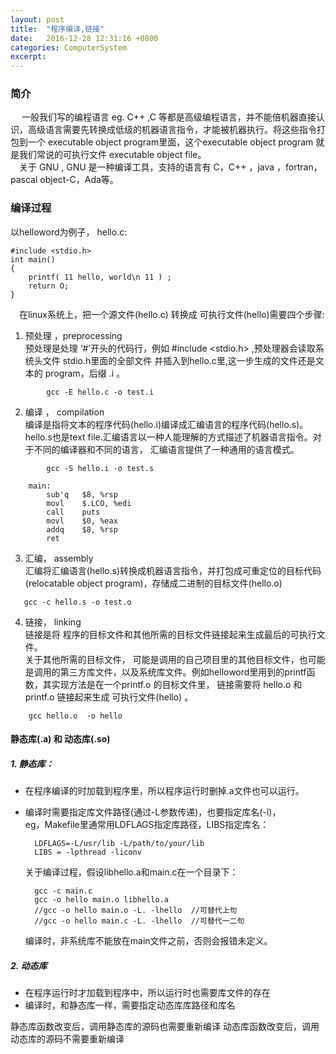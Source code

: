 ```yaml
---
layout: post
title:  "程序编译,链接"
date:   2016-12-28 12:31:16 +0800
categories: ComputerSystem
excerpt:
---
```


###  简介

&emsp; 一般我们写的编程语言 eg. C\+\+ ,C 等都是高级编程语言，并不能倍机器直接认识，高级语言需要先转换成低级的机器语言指令，才能被机器执行。将这些指令打包到一个 executable object program里面，这个executable object program 就是我们常说的可执行文件 executable object file。  
&emsp;关于 GNU , GNU 是一种编译工具，支持的语言有 C，C\+\+ ，java ，fortran，pascal object-C，Ada等。  

### 编译过程

以helloword为例子， hello.c:

	#include <stdio.h>
	int main()
	{
		printf( 11 hello, world\n 11 ) ;
		return O;
	}
    
&emsp;在linux系统上，把一个源文件(hello.c) 转换成 可执行文件(hello)需要四个步骤:

1. 预处理 ，preprocessing   
 	预处理是处理 ‘#’开头的代码行，例如 #include <stdio.h> ,预处理器会读取系统头文件 stdio.h里面的全部文件 并插入到hello.c里,这一步生成的文件还是文本的 program，后缀  .i 。    

```
    	gcc -E hello.c -o test.i
```        

2. 编译 ， compilation   
	编译是指将文本的程序代码(hello.i)编译成汇编语言的程序代码(hello.s)。hello.s也是text file.汇编语言以一种人能理解的方式描述了机器语言指令。对于不同的编译器和不同的语言， 汇编语言提供了一种通用的语言模式。  

```
    	gcc -S hello.i -o test.s
```

```
	main:
		sub'q 	$8, %rsp
		movl 	$.LCO, %edi
		call	puts
		movl 	$0, %eax
    	addq	$8, %rsp
		ret 
```

3. 汇编， assembly   
	汇编将汇编语言(hello.s)转换成机器语言指令，并打包成可重定位的目标代码(relocatable object program)，存储成二进制的目标文件(hello.o)  

```
   gcc -c hello.s -o test.o     
```

4. 链接， linking  
	链接是将 程序的目标文件和其他所需的目标文件链接起来生成最后的可执行文件。  
    关于其他所需的目标文件， 可能是调用的自己项目里的其他目标文件，也可能是调用的第三方库文件，以及系统库文件。例如helloword里用到的printf函数，其实现方法是在一个printf.o 的目标文件里， 链接需要将 hello.o 和 printf.o 链接起来生成 可执行文件(hello) 。  

```
    gcc hello.o  -o hello
```

#### 静态库(.a) 和 动态库(.so)

##### 1. 静态库：  

* 在程序编译的时加载到程序里，所以程序运行时删掉.a文件也可以运行。  
* 编译时需要指定库文件路径(通过-L参数传递)，也要指定库名(-l)，  
	eg，Makefile里通常用LDFLAGS指定库路径，LIBS指定库名：  
	
    	LDFLAGS=-L/usr/lib -L/path/to/your/lib
    	LIBS = -lpthread -liconv

	关于编译过程，假设libhello.a和main.c在一个目录下：  
	
		gcc -c main.c
		gcc -o hello main.o libhello.a
    	//gcc -o hello main.o -L. -lhello  //可替代上句
		//gcc -o hello main.c -L. -lhello  //可替代一二句

	编译时，非系统库不能放在main文件之前，否则会报错未定义。  
  
##### 2. 动态库

* 在程序运行时才加载到程序中，所以运行时也需要库文件的存在
* 编译时，和静态库一样，需要指定动态库库路径和库名

静态库函数改变后，调用静态库的源码也需要重新编译
动态库函数改变后，调用动态库的源码不需要重新编译









